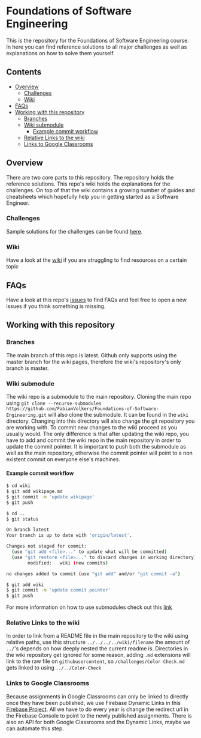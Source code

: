 # Foundations of Software Engineering<!-- omit in TOC -->
This is the repository for the Foundations of Software Engineering course. In here you can find reference solutions to all major challenges as well as explanations on how to solve them yourself.

## Contents<!-- omit in TOC -->
- [Overview](#overview)
  - [Challenges](#challenges)
  - [Wiki](#wiki)
- [FAQs](#faqs)
- [Working with this repository](#working-with-this-repository)
  - [Branches](#branches)
  - [Wiki submodule](#wiki-submodule)
    - [Example commit workflow](#example-commit-workflow)
  - [Relative Links to the wiki](#relative-links-to-the-wiki)
  - [Links to Google Classrooms](#links-to-google-classrooms)

## Overview
There are two core parts to this repository. The repository holds the reference solutions. This repo's wiki holds the explanations for the challenges. On top of that the wiki contains a growing number of guides and cheatsheets which hopefully help you in getting started as a Software Engineer.

### Challenges
Sample solutions for the challenges can be found [here](./challenges).

### Wiki
Have a look at the [wiki](./wiki) if you are struggling to find resources on a certain topic

## FAQs
Have a look at this repo's [issues](https://github.com/FabianVolkers/Foundations-of-Software-Engineering/issues) to find FAQs and feel free to open a new issues if you think something is missing.

## Working with this repository 

### Branches
The main branch of this repo is latest. Github only supports using the master branch for the wiki pages, therefore the wiki's repository's only branch is master.

### Wiki submodule
The wiki repo is a submodule to the main repository. Cloning the main repo using `git clone --recurse-submodules https://github.com/FabianVolkers/Foundations-of-Software-Engineering.git` will also clone the submodule. It can be found in the `wiki` directory. Changing into this directory will also change the git repository you are working with. To commit new changes to the wiki proceed as you usually would. The only difference is that after updating the wiki repo, you have to add and commit the wiki repo in the main repository in order to update the commit pointer. It is important to push both the submodule as well as the main repository, otherwise the commit pointer will point to a non existent commit on everyone else's machines.

#### Example commit workflow
```bash
$ cd wiki
$ git add wikipage.md
$ git commit -m 'update wikipage'
$ git push

$ cd ..
$ git status

On branch latest
Your branch is up to date with 'origin/latest'.

Changes not staged for commit:
  (use "git add <file>..." to update what will be committed)
  (use "git restore <file>..." to discard changes in working directory)
        modified:   wiki (new commits)

no changes added to commit (use "git add" and/or "git commit -a")

$ git add wiki
$ git commit -m 'update commit pointer'
$ git push
```

For more information on how to use submodules check out this [link](https://brendancleary.com/2013/03/08/including-a-github-wiki-in-a-repository-as-a-submodule/)


### Relative Links to the wiki
In order to link from a README file in the main repository to the wiki using relative paths, use this structure 
`../../../../wiki/filename`
the amount of `../`'s depends on how deeply nested the current readme is. Directories in the wiki repository get ignored for some reason, adding `.md` extensions will link to the raw file on `githubusercontent`, so `/challenges/Color-Check.md` gets linked to using `../../Color-Check`

### Links to Google Classrooms
Because assignments in Google Classrooms can only be linked to directly once they have been published, we use Firebase Dynamic Links in this [Firebase Project](https://console.firebase.google.com/u/0/project/code-se-foundations/durablelinks/links/https:~2F~2Ffoundations.page.link). All we have to do every year is change the redirect url in the Firebase Console to point to the newly published assignments. There is also an API for both Google Classrooms and the Dynamic Links, maybe we can automate this step.

